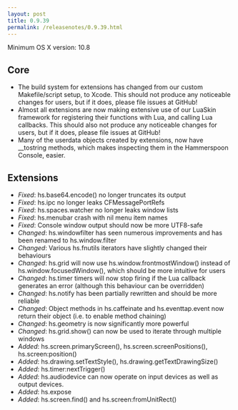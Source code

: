```yaml
---
layout: post
title: 0.9.39
permalink: /releasenotes/0.9.39.html
---
```


Minimum OS X version: 10.8

## Core
 * The build system for extensions has changed from our custom Makefile/script setup, to Xcode. This should not produce any noticeable changes for users, but if it does, please file issues at GitHub!
 * Almost all extensions are now making extensive use of our LuaSkin framework for registering their functions with Lua, and calling Lua callbacks. This should also not produce any noticeable changes for users, but if it does, please file issues at GitHub!
 * Many of the userdata objects created by extensions, now have __tostring methods, which makes inspecting them in the Hammerspoon Console, easier.

## Extensions
 * *Fixed*: hs.base64.encode() no longer truncates its output
 * *Fixed*: hs.ipc no longer leaks CFMessagePortRefs
 * *Fixed*: hs.spaces.watcher no longer leaks window lists
 * *Fixed*: hs.menubar crash with nil menu item names
 * *Fixed*: Console window output should now be more UTF8-safe
 * *Changed*: hs.windowfilter has seen numerous improvements and has been renamed to hs.window.filter
 * *Changed*: Various hs.fnutils iterators have slightly changed their behaviours
 * *Changed*: hs.grid will now use hs.window.frontmostWindow() instead of hs.window.focusedWindow(), which should be more intuitive for users
 * *Changed*: hs.timer timers will now stop firing if the Lua callback generates an error (although this behaviour can be overridden)
 * *Changed*: hs.notify has been partially rewritten and should be more reliable
 * *Changed*: Object methods in hs.caffeinate and hs.eventtap.event now return their object (i.e. to enable method chaining)
 * *Changed*: hs.geometry is now significantly more powerful
 * *Changed*: hs.grid.show() can now be used to iterate through multiple windows
 * *Added*: hs.screen.primaryScreen(), hs.screen.screenPositions(), hs.screen:position()
 * *Added*: hs.drawing.setTextStyle(), hs.drawing.getTextDrawingSize()
 * *Added*: hs.timer:nextTrigger()
 * *Added*: hs.audiodevice can now operate on input devices as well as output devices.
 * *Added*: hs.expose
 * *Added*: hs.screen.find() and hs.screen:fromUnitRect()
